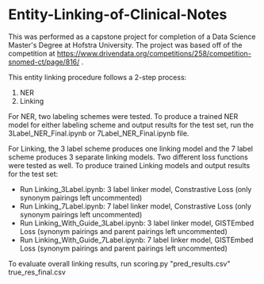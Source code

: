 # Entity-Linking-of-Clinical-Notes

This was performed as a capstone project for completion of a Data Science Master's Degree at Hofstra University.  The project was based off of the competition at https://www.drivendata.org/competitions/258/competition-snomed-ct/page/816/ .

This entity linking procedure follows a 2-step process:
1. NER
2. Linking

For NER, two labeling schemes were tested.  To produce a trained NER model for either labeling scheme and output results for the test set, run the 3Label_NER_Final.ipynb or 7Label_NER_Final.ipynb file.

For Linking, the 3 label scheme produces one linking model and the 7 label scheme produces 3 separate linking models.  Two different loss functions were tested as well.  To produce trained Linking models and output results for the test set:
* Run Linking_3Label.ipynb: 3 label linker model, Constrastive Loss (only synonym pairings left uncommented)
* Run Linking_7Label.ipynb: 7 label linker model, Constrastive Loss (only synonym pairings left uncommented)
* Run Linking_With_Guide_3Label.ipynb: 3 label linker model, GISTEmbed Loss (synonym pairings and parent pairings left uncommented)
* Run Linking_With_Guide_7Label.ipynb: 7 label linker model, GISTEmbed Loss (synonym pairings and parent pairings left uncommented)

To evaluate overall linking results, run scoring.py "pred_results.csv" true_res_final.csv
